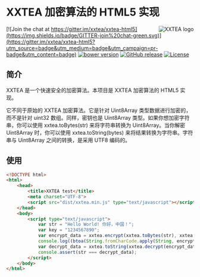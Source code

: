 # XXTEA 加密算法的 HTML5 实现

<a href="https://github.com/xxtea/">
    <img src="https://avatars1.githubusercontent.com/u/6683159?v=3&s=86" alt="XXTEA logo" title="XXTEA" align="right" />
</a>

[![Join the chat at https://gitter.im/xxtea/xxtea-html5](https://img.shields.io/badge/GITTER-join%20chat-green.svg)](https://gitter.im/xxtea/xxtea-html5?utm_source=badge&utm_medium=badge&utm_campaign=pr-badge&utm_content=badge)
[![bower version](https://img.shields.io/bower/v/xxtea-html5.svg)](http://bower.io/search/?q=xxtea-html5)
[![GitHub release](https://img.shields.io/github/release/xxtea/xxtea-html5.svg)](https://github.com/xxtea/xxtea-html5/releases)
[![License](https://img.shields.io/github/license/xxtea/xxtea-html5.svg)](http://opensource.org/licenses/MIT)

## 简介

XXTEA 是一个快速安全的加密算法。本项目是 XXTEA 加密算法的 HTML5 实现。

它不同于原始的 XXTEA 加密算法。它是针对 Uint8Array 类型数据进行加密的，而不是针对 uint32 数组。同样，密钥也是 Uint8Array 类型。如果你想加密字符串，你可以使用 xxtea.toBytes(str) 来将字符串转换为 Uint8Array。当你解密 Uint8Array 时，你可以使用 xxtea.toString(bytes) 来将结果转换为字符串。字符串与 Uint8Array 之间的转换，是采用 UTF8 编码的。

## 使用

```html
<!DOCTYPE html>
<html>
    <head>
        <title>XXTEA test</title>
        <meta charset="UTF-8">
        <script src="dist/xxtea.min.js" type="text/javascript"></script>
    </head>
    <body>
        <script type="text/javascript">
            var str = "Hello World! 你好，中国！";
            var key = "1234567890";
            var encrypt_data = xxtea.encrypt(xxtea.toBytes(str), xxtea.toBytes(key));
            console.log((btoa(String.fromCharCode.apply(String, encrypt_data))));
            var decrypt_data = xxtea.toString(xxtea.decrypt(encrypt_data, xxtea.toBytes(key)));
            console.assert(str === decrypt_data);
        </script>
    </body>
</html>
```

